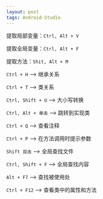 ```yaml
---
layout: post
tags: Android-Studio
---
```


提取局部变量：`Ctrl, Alt + V`

提取全局变量：`Ctrl, Alt + F`

提取方法：`Shit, Alt + M`

`Ctrl + H`	-->  继承关系

`Ctrl + T`  -->  类关系

`Ctrl, Shift + U`  -->  大小写转换

`Ctrl, Alt + 单击`  -->  跳转到实现类

`Ctrl + Q`  -->  查看注释

`Ctrl + P`  -->  在方法调用时提示参数

`Shift 双击`  -->  全局查找文件

`Ctrl, Shift + F`  -->  全局查找内容

`Alt + F7`  -->  查找被使用处

`Ctrl + F12`  -->  查看类中的属性和方法
